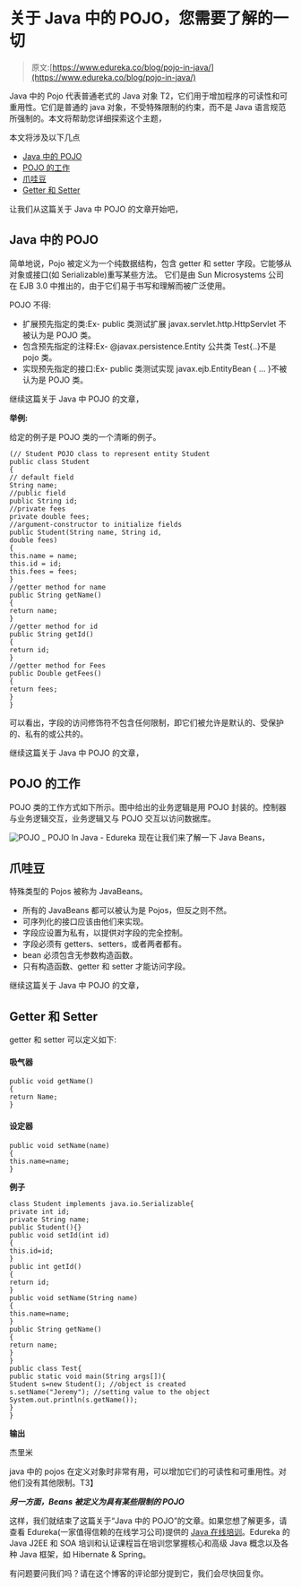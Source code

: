 # 关于 Java 中的 POJO，您需要了解的一切

> 原文:[https://www.edureka.co/blog/pojo-in-java/](https://www.edureka.co/blog/pojo-in-java/)

Java 中的 Pojo 代表普通老式的 Java 对象 T2，它们用于增加程序的可读性和可重用性。它们是普通的 java 对象，不受特殊限制的约束，而不是 Java 语言规范所强制的。本文将帮助您详细探索这个主题，

本文将涉及以下几点

*   [Java 中的 POJO](#POJOInJava)
*   [POJO 的工作](#WorkingofPOJO)
*   [爪哇豆](#JavaBeans)
*   [Getter 和 Setter](#GetterandSetter)

让我们从这篇关于 Java 中 POJO 的文章开始吧，

## **Java 中的 POJO**

简单地说，Pojo 被定义为一个纯数据结构，包含 getter 和 setter 字段。它能够从对象或接口(如 Serializable)重写某些方法。 它们是由 Sun Microsystems 公司在 EJB 3.0 中推出的，由于它们易于书写和理解而被广泛使用。

POJO 不得:

*   扩展预先指定的类:Ex- public 类测试扩展 javax.servlet.http.HttpServlet 不被认为是 POJO 类。
*   包含预先指定的注释:Ex- @javax.persistence.Entity 公共类 Test{..}不是 pojo 类。
*   实现预先指定的接口:Ex- public 类测试实现 javax.ejb.EntityBean { … }不被认为是 POJO 类。

继续这篇关于 Java 中 POJO 的文章，

**举例:**

给定的例子是 POJO 类的一个清晰的例子。

```
(// Student POJO class to represent entity Student
public class Student
{
// default field
String name;
//public field
public String id;
//private fees
private double fees;
//argument-constructor to initialize fields
public Student(String name, String id,
double fees)
{
this.name = name;
this.id = id;
this.fees = fees;
}
//getter method for name
public String getName()
{
return name;
}
//getter method for id
public String getId()
{
return id;
}
//getter method for Fees
public Double getFees()
{
return fees;
}
}

```

可以看出，字段的访问修饰符不包含任何限制，即它们被允许是默认的、受保护的、私有的或公共的。

继续这篇关于 Java 中 POJO 的文章，

## **POJO 的工作**

POJO 类的工作方式如下所示。图中给出的业务逻辑是用 POJO 封装的。控制器与业务逻辑交互，业务逻辑又与 POJO 交互以访问数据库。

![POJO _ POJO In Java - Edureka](../Images/ba2e280ba57b9eaf2c56687354eb89fb.png) 现在让我们来了解一下 Java Beans，

## **爪哇豆**

特殊类型的 Pojos 被称为 JavaBeans。

*   所有的 JavaBeans 都可以被认为是 Pojos，但反之则不然。
*   可序列化的接口应该由他们来实现。
*   字段应设置为私有，以提供对字段的完全控制。
*   字段必须有 getters、setters，或者两者都有。
*   bean 必须包含无参数构造函数。
*   只有构造函数、getter 和 setter 才能访问字段。

继续这篇关于 Java 中 POJO 的文章，

## **Getter 和 Setter**

getter 和 setter 可以定义如下:

#### **吸气器**

```
public void getName()
{
return Name;
}

```

#### **设定器**

```
public void setName(name)
{
this.name=name;
}

```

**例子**

```
class Student implements java.io.Serializable{
private int id;
private String name;
public Student(){}
public void setId(int id)
{
this.id=id;
}
public int getId()
{
return id;
}
public void setName(String name)
{
this.name=name;
}
public String getName()
{
return name;
}
}
public class Test{
public static void main(String args[]){
Student s=new Student(); //object is created
s.setName("Jeremy"); //setting value to the object
System.out.println(s.getName());
}
}

```

**输出**

杰里米

java 中的 pojos 在定义对象时非常有用，可以增加它们的可读性和可重用性。对他们没有其他限制。T3】

***另一方面，Beans 被定义为具有某些限制的 POJO***

这样，我们就结束了这篇关于“Java 中的 POJO”的文章。如果您想了解更多，请查看 Edureka(一家值得信赖的在线学习公司)提供的 [Java 在线培训](https://www.edureka.co/java-j2ee-training-course)。Edureka 的 Java J2EE 和 SOA 培训和认证课程旨在培训您掌握核心和高级 Java 概念以及各种 Java 框架，如 Hibernate & Spring。

有问题要问我们吗？请在这个博客的评论部分提到它，我们会尽快回复你。